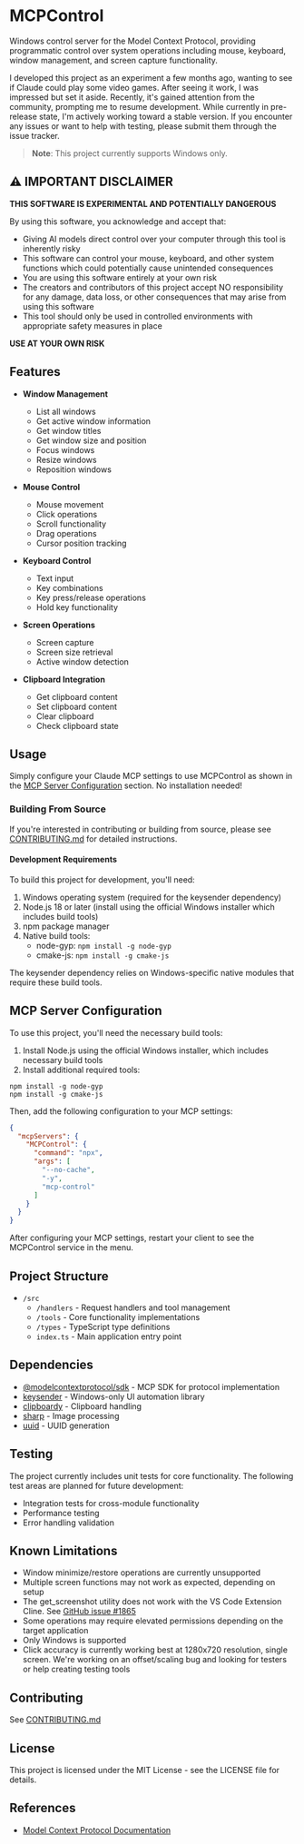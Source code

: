 # MCPControl

Windows control server for the Model Context Protocol, providing programmatic control over system operations including mouse, keyboard, window management, and screen capture functionality.

I developed this project as an experiment a few months ago, wanting to see if Claude could play some video games. After seeing it work, I was impressed but set it aside. Recently, it's gained attention from the community, prompting me to resume development. While currently in pre-release state, I'm actively working toward a stable version. If you encounter any issues or want to help with testing, please submit them through the issue tracker.

> **Note**: This project currently supports Windows only.

## ⚠️ IMPORTANT DISCLAIMER

**THIS SOFTWARE IS EXPERIMENTAL AND POTENTIALLY DANGEROUS**

By using this software, you acknowledge and accept that:

- Giving AI models direct control over your computer through this tool is inherently risky
- This software can control your mouse, keyboard, and other system functions which could potentially cause unintended consequences
- You are using this software entirely at your own risk
- The creators and contributors of this project accept NO responsibility for any damage, data loss, or other consequences that may arise from using this software
- This tool should only be used in controlled environments with appropriate safety measures in place

**USE AT YOUR OWN RISK**

## Features

- **Window Management**
  - List all windows
  - Get active window information
  - Get window titles
  - Get window size and position
  - Focus windows
  - Resize windows
  - Reposition windows

- **Mouse Control**
  - Mouse movement
  - Click operations
  - Scroll functionality
  - Drag operations
  - Cursor position tracking

- **Keyboard Control**
  - Text input
  - Key combinations
  - Key press/release operations
  - Hold key functionality

- **Screen Operations**
  - Screen capture
  - Screen size retrieval
  - Active window detection

- **Clipboard Integration**
  - Get clipboard content
  - Set clipboard content
  - Clear clipboard
  - Check clipboard state

## Usage

Simply configure your Claude MCP settings to use MCPControl as shown in the [MCP Server Configuration](#mcp-server-configuration) section. No installation needed!

### Building From Source

If you're interested in contributing or building from source, please see [CONTRIBUTING.md](CONTRIBUTING.md) for detailed instructions.

#### Development Requirements

To build this project for development, you'll need:

1. Windows operating system (required for the keysender dependency)
2. Node.js 18 or later (install using the official Windows installer which includes build tools)
3. npm package manager
4. Native build tools:
   - node-gyp: `npm install -g node-gyp`
   - cmake-js: `npm install -g cmake-js`

The keysender dependency relies on Windows-specific native modules that require these build tools.

## MCP Server Configuration

To use this project, you'll need the necessary build tools:

1. Install Node.js using the official Windows installer, which includes necessary build tools
2. Install additional required tools:

```
npm install -g node-gyp
npm install -g cmake-js
```

Then, add the following configuration to your MCP settings:


```json
{
  "mcpServers": {
    "MCPControl": {
      "command": "npx",
      "args": [
        "--no-cache",
        "-y",
        "mcp-control"
      ]
    }
  }
}
```

After configuring your MCP settings, restart your client to see the MCPControl service in the menu.

## Project Structure

- `/src`
  - `/handlers` - Request handlers and tool management
  - `/tools` - Core functionality implementations
  - `/types` - TypeScript type definitions
  - `index.ts` - Main application entry point

## Dependencies

- [@modelcontextprotocol/sdk](https://www.npmjs.com/package/@modelcontextprotocol/sdk) - MCP SDK for protocol implementation
- [keysender](https://www.npmjs.com/package/keysender) - Windows-only UI automation library
- [clipboardy](https://www.npmjs.com/package/clipboardy) - Clipboard handling
- [sharp](https://www.npmjs.com/package/sharp) - Image processing
- [uuid](https://www.npmjs.com/package/uuid) - UUID generation

## Testing

The project currently includes unit tests for core functionality. The following test areas are planned for future development:
- Integration tests for cross-module functionality
- Performance testing
- Error handling validation

## Known Limitations

- Window minimize/restore operations are currently unsupported
- Multiple screen functions may not work as expected, depending on setup
- The get_screenshot utility does not work with the VS Code Extension Cline. See [GitHub issue #1865](https://github.com/cline/cline/issues/1865)
- Some operations may require elevated permissions depending on the target application
- Only Windows is supported
- Click accuracy is currently working best at 1280x720 resolution, single screen. We're working on an offset/scaling bug and looking for testers or help creating testing tools

## Contributing

See [CONTRIBUTING.md](CONTRIBUTING.md)

## License

This project is licensed under the MIT License - see the LICENSE file for details.

## References

- [Model Context Protocol Documentation](https://modelcontextprotocol.github.io/)
